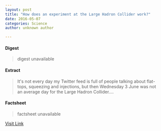 ```yaml
---
layout: post
title: "How does an experiment at the Large Hadron Collider work?"
date: 2016-05-07
categories: Science
author: unknown author

---
```



#### Digest
>digest unavailable

#### Extract
>It's not every day my Twitter feed is full of people talking about flat-tops, squeezing and injections, but then Wednesday 3 June was not an average day for the Large Hadron Collider....

#### Factsheet
>factsheet unavailable

[Visit Link](http://phys.org/news352965519.html)



